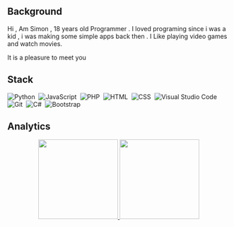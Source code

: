 ## Background
Hi , Am Simon , 18 years old Programmer . I loved programing since i was a kid , i was making some simple apps back then .
I Like playing video games and watch movies.

It is a pleasure to meet you

## Stack
![Python](https://img.shields.io/badge/-Python-05122A?style=flat&logo=python)&nbsp;
![JavaScript](https://img.shields.io/badge/-JavaScript-05122A?style=flat&logo=javascript)&nbsp;
![PHP](https://img.shields.io/badge/PHP-05122A?style=flat&logo=php)&nbsp;
![HTML](https://img.shields.io/badge/-HTML-05122A?style=flat&logo=HTML5)&nbsp;
![CSS](https://img.shields.io/badge/-CSS-05122A?style=flat&logo=CSS3&logoColor=1572B6)&nbsp;
![Visual Studio Code](https://img.shields.io/badge/-Visual%20Studio%20Code-05122A?style=flat&logo=visual-studio-code&logoColor=007ACC)
![Git](https://img.shields.io/badge/-Git-05122A?style=flat&logo=git)&nbsp;
![C#](https://img.shields.io/badge/-CSharp-05122A?style=flat&logo=csharp)&nbsp;
![Bootstrap](https://img.shields.io/badge/-Bootstrap-05122A?style=flat&logo=bootstrap&logoColor=563D7C)

## Analytics

<p align="center">
<a href="https://github.com/SikroxMemer">
   <img height="180em" src="https://github-readme-stats-eight-theta.vercel.app/api?username=SikroxMemer&show_icons=true&theme=radical&include_all_commits=true&count_private=true"/>
  <img height="180em" src="https://github-readme-stats-eight-theta.vercel.app/api/top-langs/?username=SikroxMemer&layout=compact&langs_count=8&theme=radical"/>
</a>
</p>
